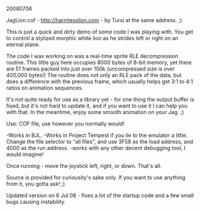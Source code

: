 20080706

JagLion.cof - http://harmlesslion.com - by Tursi at the same address. ;)

This is just a quick and dirty demo of some code I was playing with. You get to control a stylized morphic white lion as he strides left or right on an eternal plane.

The code I was working on was a real-time sprite RLE decompression routine. This little guy here occupies 8000 bytes of 8-bit memory, yet there are 51 frames packed into just over 100k (uncompressed size is over 400,000 bytes!) The routine does not only an RLE pack of the data, but does a difference with the previous frame, which usually helps get 3:1 to 4:1 ratios on animation sequences.

It's not quite ready for use as a library yet - for one thing the output buffer is fixed, but it's not hard to update it, and if you want to use it I can help you with that. In the meantime, enjoy some smooth animation on your Jag. ;)

Use: COF file, use however you normally would!

-Works in BJL.
-Works in Project Tempest if you lie to the emulator a little. Change the file selector to "all files", and use 3F58 as the load address, and 4000 as the run address.
-works with any other decent debugging tool, I would imagine!

Once running - move the joystick left, right, or down. That's all.

Source is provided for curiousity's sake only. If you want to use anything from it,
you gotta ask! ;)

Updated version on 6 Jul 08 - fixes a lot of the startup code and a few small bugs causing instability.

